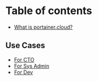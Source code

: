 # Table of contents

* [What is portainer.cloud?](README.md)

## Use Cases

* [For CTO](use-cases/for-cto.md)
* [For Sys Admin](use-cases/for-sys-admin.md)
* [For Dev](use-cases/for-dev.md)
